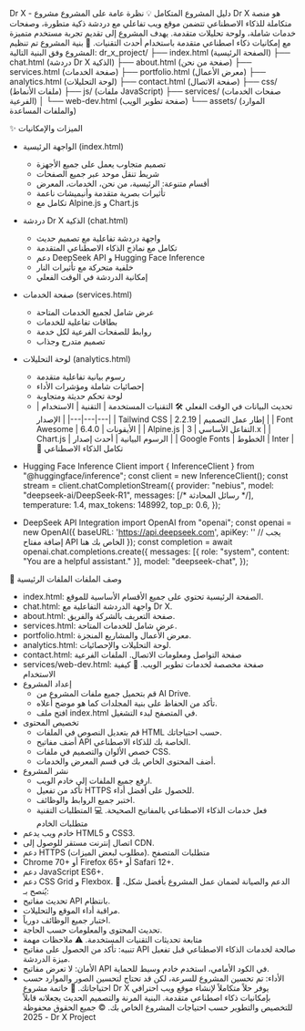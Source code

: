 Dr X - دليل المشروع المتكامل
💡 نظرة عامة على المشروع
مشروع Dr X هو منصة متكاملة للذكاء الاصطناعي تتضمن موقع ويب تفاعلي مع دردشة ذكية متطورة، وصفحات خدمات شاملة، ولوحة تحليلات متقدمة. يهدف المشروع إلى تقديم تجربة مستخدم متميزة مع إمكانيات ذكاء اصطناعي متقدمة باستخدام أحدث التقنيات.
📁 بنية المشروع
تم تنظيم المشروع وفق البنية التالية:
dr_x_project/
├── index.html (الصفحة الرئيسية)
├── chat.html (دردشة Dr X الذكية)
├── about.html (صفحة من نحن)
├── services.html (صفحة الخدمات)
├── portfolio.html (معرض الأعمال)
├── analytics.html (لوحة التحليلات)
├── contact.html (صفحة الاتصال)
├── css/ (ملفات الأنماط)
├── js/ (ملفات JavaScript)
├── services/ (صفحات الخدمات الفرعية)
│   └── web-dev.html (صفحة تطوير الويب)
└── assets/ (الموارد والملفات المساعدة)

✨ الميزات والإمكانيات
 * الواجهة الرئيسية (index.html)
   * تصميم متجاوب يعمل على جميع الأجهزة
   * شريط تنقل موحد عبر جميع الصفحات
   * أقسام متنوعة: الرئيسية، من نحن، الخدمات، المعرض
   * تأثيرات بصرية متقدمة وأنيميشات ناعمة
   * تكامل مع Alpine.js و Chart.js
 * دردشة Dr X الذكية (chat.html)
   * واجهة دردشة تفاعلية مع تصميم حديث
   * تكامل مع نماذج الذكاء الاصطناعي المتقدمة
   * دعم DeepSeek API و Hugging Face Inference
   * خلفية متحركة مع تأثيرات النار
   * إمكانية الدردشة في الوقت الفعلي
 * صفحة الخدمات (services.html)
   * عرض شامل لجميع الخدمات المتاحة
   * بطاقات تفاعلية للخدمات
   * روابط للصفحات الفرعية لكل خدمة
   * تصميم متدرج وجذاب
 * لوحة التحليلات (analytics.html)
   * رسوم بيانية تفاعلية متقدمة
   * إحصائيات شاملة ومؤشرات الأداء
   * لوحة تحكم حديثة ومتجاوبة
   * تحديث البيانات في الوقت الفعلي
🛠️ التقنيات المستخدمة
| التقنية | الاستخدام | الإصدار |
|---|---|---|
| Tailwind CSS | إطار عمل التصميم | 2.2.19 |
| Font Awesome | الأيقونات | 6.4.0 |
| Alpine.js | التفاعل الأساسي | 3.x |
| Chart.js | الرسوم البيانية | أحدث إصدار |
| Google Fonts | الخطوط | Inter |
🤖 تكامل الذكاء الاصطناعي
 * Hugging Face Inference Client
   import { InferenceClient } from "@huggingface/inference";
const client = new InferenceClient();
const stream = client.chatCompletionStream({
  provider: "nebius",
  model: "deepseek-ai/DeepSeek-R1",
  messages: [/* رسائل المحادثة */],
  temperature: 1.4,
  max_tokens: 148992,
  top_p: 0.6,
});

 * DeepSeek API Integration
   import OpenAI from "openai";
const openai = new OpenAI({
  baseURL: 'https://api.deepseek.com',
  apiKey: '' // يجب إضافة مفتاح API الخاص بك هنا
});
const completion = await openai.chat.completions.create({
  messages: [{ role: "system", content: "You are a helpful assistant." }],
  model: "deepseek-chat",
});

📄 وصف الملفات
الملفات الرئيسية
 * index.html: الصفحة الرئيسية تحتوي على جميع الأقسام الأساسية للموقع.
 * chat.html: واجهة الدردشة التفاعلية مع Dr X.
 * about.html: صفحة التعريف بالشركة والفريق.
 * services.html: عرض شامل للخدمات المتاحة.
 * portfolio.html: معرض الأعمال والمشاريع المنجزة.
 * analytics.html: لوحة التحليلات والإحصائيات.
 * contact.html: صفحة التواصل ومعلومات الاتصال.
الملفات الفرعية
 * services/web-dev.html: صفحة مخصصة لخدمات تطوير الويب.
🚀 كيفية الاستخدام
 * إعداد المشروع
   * قم بتحميل جميع ملفات المشروع من AI Drive.
   * تأكد من الحفاظ على بنية المجلدات كما هو موضح أعلاه.
   * افتح ملف index.html في المتصفح لبدء التشغيل.
 * تخصيص المحتوى
   * قم بتعديل النصوص في الملفات HTML حسب احتياجاتك.
   * أضف مفاتيح API الخاصة بك للذكاء الاصطناعي.
   * خصص الألوان والتصميم في ملفات CSS.
   * أضف المحتوى الخاص بك في قسم المعرض والخدمات.
 * نشر المشروع
   * ارفع جميع الملفات إلى خادم الويب.
   * تأكد من تفعيل HTTPS للحصول على أفضل أداء.
   * اختبر جميع الروابط والوظائف.
   * فعل خدمات الذكاء الاصطناعي بالمفاتيح الصحيحة.
💻 المتطلبات التقنية
متطلبات الخادم
 * خادم ويب يدعم HTML5 و CSS3.
 * اتصال إنترنت مستقر للوصول إلى CDN.
 * دعم HTTPS (مطلوب لبعض الميزات).
متطلبات المتصفح
 * Chrome 70+ أو Firefox 65+ أو Safari 12+.
 * دعم JavaScript ES6+.
 * دعم CSS Grid و Flexbox.
🔧 الدعم والصيانة
لضمان عمل المشروع بأفضل شكل، يُنصح بـ:
 * تحديث مفاتيح API بانتظام.
 * مراقبة أداء الموقع والتحليلات.
 * اختبار جميع الوظائف دورياً.
 * تحديث المحتوى والمعلومات حسب الحاجة.
 * متابعة تحديثات التقنيات المستخدمة.
⚠️ ملاحظات مهمة
 * تنبيه: تأكد من الحصول على مفاتيح API صالحة لخدمات الذكاء الاصطناعي قبل تفعيل ميزة الدردشة.
 * الأمان: لا تعرض مفاتيح API في الكود الأمامي، استخدم خادم وسيط للحماية.
 * الأداء: تم تحسين المشروع للسرعة، لكن قد تحتاج لتحسين الصور والموارد حسب احتياجاتك.
🎉 خاتمة
مشروع Dr X يوفر حلاً متكاملاً لإنشاء موقع ويب احترافي بإمكانيات ذكاء اصطناعي متقدمة. البنية المرنة والتصميم الحديث يجعلانه قابلاً للتخصيص والتطوير حسب احتياجات المشروع الخاص بك.
© جميع الحقوق محفوظة 2025 - Dr X Project
